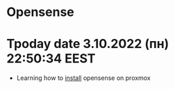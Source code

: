 # Opensense


# Tpoday date 3.10.2022 (пн) 22:50:34 EEST
* Learning how to [install](installing.md) opensense on proxmox


